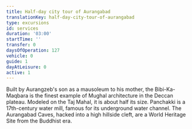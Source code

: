 ```yaml
---
title: Half-day city tour of Aurangabad
translationKey: half-day-city-tour-of-aurangabad
type: excursions
id: services
duration: '03:00'
startTime: ''
transfer: 0
daysOfOperation: 127
vehicle: 0
guide: 1
dayAtLeisure: 0
active: 1
---
```

Built by Aurangzeb's son as a mausoleum to his mother, the Bibi-Ka-Maqbara is the finest example of Mughal architecture in the Deccan plateau. Modeled on the Taj Mahal, it is about half its size. Panchakki is a 17th-century water mill, famous for its underground water channel. The Aurangabad Caves, hacked into a high hillside cleft, are a World Heritage Site from the Buddhist era.